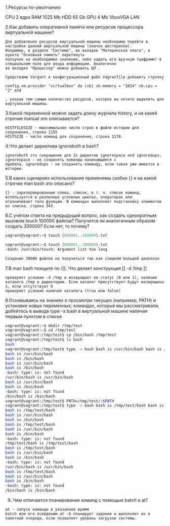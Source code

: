 1.Ресурсы по-умолчанию

CPU 2 ядра
RAM 1025 Mb
HDD 65 Gb
GPU 4 Mb VboxVGA
LAN

2.Как добавить оперативной памяти или ресурсов процессора виртуальной машине?
``````
Для добавления ресурсов виртуальной машины необходимо перейти в настройки данной виртуальной машины (значок шестеренки).
Например, в разделе "Система", во вкладке "Материнская плата", в пункте "Основная память" перетянуть 
ползунок на необходимое значение, либо задать его вручную (цифрами) в специальном поле для ввода информации. Аналогично 
во вкладке "Процессор" можно добавить ЦП . 

Средствами Vargant в конфигурационный файл Vagranfile добавить строчку

config.vm.provider "virtualbox" do |vb| vb.memory = "1024" vb.cpu = "2" end 

, указав тем самым количество ресурсов, которое вы хотите выделить для виртуальной машины.

``````
3.Какой переменной можно задать длину журнала history, и на какой строчке manual это описывается?
```
HISTFILESIZE - максимальное число строк в файле истории для сохранения, строка 1155
HISTSIZE - число команд для сохранения, строка 1178.
```
4.Что делает директива ignoreboth в bash?
```
ignoreboth это сокращение для 2х директив ignorespace and ignoredups, ignorespace - не сохранять команды начинающиеся с 
пробела, ignoredups - не сохранять команду, если такая уже имеется в истории. 
```
5.В каких сценариях использования применимы скобки {} и на какой строчке man bash это описано?
```
{} - зарезервированные слова, список, в т. ч. список команд, используется в различных условных циклах, операторах или 
ограничивает тело функции. В командах выполняет подстановку элементов из списка. строка 343.
```
6.С учётом ответа на предыдущий вопрос, как создать однократным вызовом touch 100000 файлов? Получится ли аналогичным образом создать 300000? Если нет, то почему?
```bash
vagrant@vagrant:~$ touch {000001..100000}.txt

vagrant@vagrant:~$ touch {000001..300000}.txt
-bash: /usr/bin/touch: Argument list too long

Создание 30000 файлов не получиться так как слишком большой диапазон
```
7.В man bash поищите по /[[. Что делает конструкция [[ -d /tmp ]]
```
проверяет условие -d /tmp и возвращает ее статус (0 или 1), наличие катаолга /tmp в директории. Если каталог присутствует будут возвращена 1, если отсутствует 0
проверяет условие наличия каталога (true или false)
```
8.Основываясь на знаниях о просмотре текущих (например, PATH) и установке новых переменных; командах, которые мы рассматривали, добейтесь в выводе type -a bash в виртуальной машине наличия первым пунктом в списке
```bash
vagrant@vagrant:~$ mkdir /tmp/test
vagrant@vagrant:~$ cd /tmp/test
vagrant@vagrant:/tmp/test$ cp /bin/bash /tmp/test
vagrant@vagrant:/tmp/test$ ls bash
bash
vagrant@vagrant:/tmp/test$ type -a bash bash is /usr/bin/bash bash is /bin/bash
bash is /usr/bin/bash
bash is /bin/bash
bash is /usr/bin/bash
bash is /bin/bash
-bash: type: is: not found
/usr/bin/bash is /usr/bin/bash
bash is /usr/bin/bash
bash is /bin/bash
-bash: type: is: not found
/bin/bash is /bin/bash
vagrant@vagrant:/tmp/test$ PATH=/tmp/test/:$PATH
vagrant@vagrant:/tmp/test$ type -a bash bash is /tmp/test/bash bash is /usr/bin/bash bash is /bin/bash
bash is /tmp/test/bash
bash is /usr/bin/bash
bash is /bin/bash
bash is /tmp/test/bash
bash is /usr/bin/bash
bash is /bin/bash
-bash: type: is: not found
/tmp/test/bash is /tmp/test/bash
bash is /tmp/test/bash
bash is /usr/bin/bash
bash is /bin/bash
-bash: type: is: not found
/usr/bin/bash is /usr/bin/bash
bash is /tmp/test/bash
bash is /usr/bin/bash
bash is /bin/bash
-bash: type: is: not found
/bin/bash is /bin/bash
```
9. Чем отличается планирование команд с помощью batch и at?
```
at - запуск команды в указанное время
batch или его псевдоним at -b планирует задания и выполняет их в пакетной очереди, если позволяет уровень загрузки системы.
```